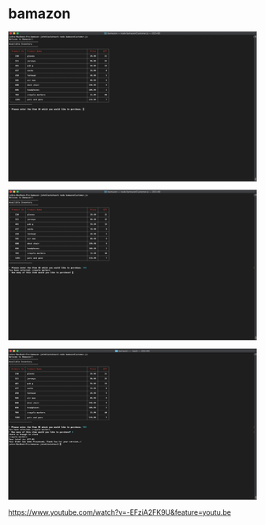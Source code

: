 # bamazon

![](Screen%20Shot%202019-07-08%20at%208.33.45%20PM.png)

![](Screen%20Shot%202019-07-08%20at%208.34.18%20PM.png)

![](Screen%20Shot%202019-07-08%20at%208.34.51%20PM.png)

https://www.youtube.com/watch?v=-EFziA2FK9U&feature=youtu.be
